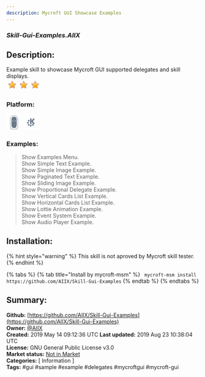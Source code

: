 ```yaml
---
description: Mycroft GUI Showcase Examples
---
```


### _Skill-Gui-Examples.AIIX_  
## Description:  
Example skill to showcase Mycroft GUI supported delegates and skill displays.  
![](../.gitbook/assets/star.png)![](../.gitbook/assets/star.png)![](../.gitbook/assets/star.png)  
  
### Platform:  
 ![Mark II](../.gitbook/assets/mark-2-icon.png)  ![plasmoid](../.gitbook/assets/kde.png)   
### Examples:  
> Show Examples Menu.  
> Show Simple Text Example.  
> Show Simple Image Example.  
> Show Paginated Text Example.  
> Show Sliding Image Example.  
> Show Proportional Delegate Example.  
> Show Vertical Cards List Example.  
> Show Horizontal Cards List Example.  
> Show Lottie Animation Example.  
> Show Event System Example.  
> Show Audio Player Example.  
  
## Installation:  
{% hint style="warning" %}
This skill is not aproved by Mycroft skill tester.
{% endhint %}
    
{% tabs %}
{% tab title="Install by mycroft-msm" %}
``` mycroft-msm install https://github.com/AIIX/Skill-Gui-Examples```
{% endtab %}
  {% endtabs %}
    
## Summary:  
**Github:** [https://github.com/AIIX/Skill-Gui-Examples](https://github.com/AIIX/Skill-Gui-Examples)  
**Owner:** [@AIIX](https://github.com/AIIX)  
**Created:** 2019 May 14 09:12:36 UTC  **Last updated:** 2019 Aug 23 10:38:04 UTC  
**License:** GNU General Public License v3.0  
**Market status:** [Not in Market](https://market.mycroft.ai/skill/)  
**Categories:** [ Information ]   
**Tags:** \#gui \#sample \#example \#delegates \#mycroftgui \#mycroft-gui   
